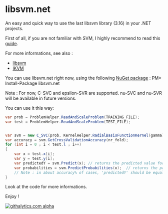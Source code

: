 libsvm.net
==========

An easy and quick way to use the last libsvm library (3.16) in your .NET projects.

First of all, if you are not familiar with SVM, I highly recommend to read this [guide](http://www.csie.ntu.edu.tw/~cjlin/papers/guide/guide.pdf).

For more informations, see also : 
 * [libsvm](http://www.csie.ntu.edu.tw/~cjlin/libsvm/)
 * [IKVM](http://www.ikvm.net/)

You can use libsvm.net right now, using the following [NuGet package](http://nuget.org/packages/libsvm.net/ ) : 
PM> Install-Package libsvm.net

Note : For now, C-SVC and epsilon-SVR are supported. nu-SVC and nu-SVR will be available in future versions.

You can use it this way:
```c#
var prob = ProblemHelper.ReadAndScaleProblem(TRAINING_FILE);
var test = ProblemHelper.ReadAndScaleProblem(TEST_FILE);


var svm = new C_SVC(prob, KernelHelper.RadialBasisFunctionKernel(gamma), C);
var accuracy = svm.GetCrossValidationAccuracy(nr_fold);
for (int i = 0 ; i < test.l ; i++)
{
    var x = test.x[i];
    var y = test.y[i];
    var predictedY = svm.Predict(x); // returns the predicted value for 'x' attributes
    var probabilities = svm.PredictProbabilities(x);  // returns the probabilities for each class
    // Note : in about accuracy% of cases, 'predictedY' should be equal to 'y'
}
```
Look at the code for more informations.

Enjoy !

[![githalytics.com alpha](https://cruel-carlota.pagodabox.com/abd9bce9df6164dedaa164cbf971ed21 "githalytics.com")](http://githalytics.com/nicolaspanel/libsvm.net)
